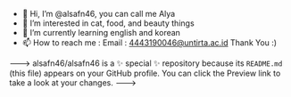 - 👋 Hi, I’m @alsafn46, you can call me Alya
- 👀 I’m interested in cat, food, and beauty things
- 🌱 I’m currently learning english and korean
- 📫 How to reach me : 
Email : 4443190046@untirta.ac.id
Thank You :)

--->
alsafn46/alsafn46 is a ✨ special ✨ repository because its `README.md` (this file) appears on your GitHub profile.
You can click the Preview link to take a look at your changes.
--->
